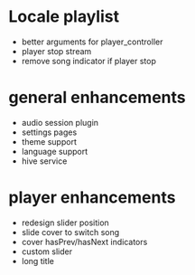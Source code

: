 # Locale playlist
- better arguments for player_controller
- player stop stream
- remove song indicator if player stop

# general enhancements
- audio session plugin
- settings pages
- theme support
- language support
- hive service

# player enhancements
- redesign slider position
- slide cover to switch song
- cover hasPrev/hasNext indicators
- custom slider
- long title